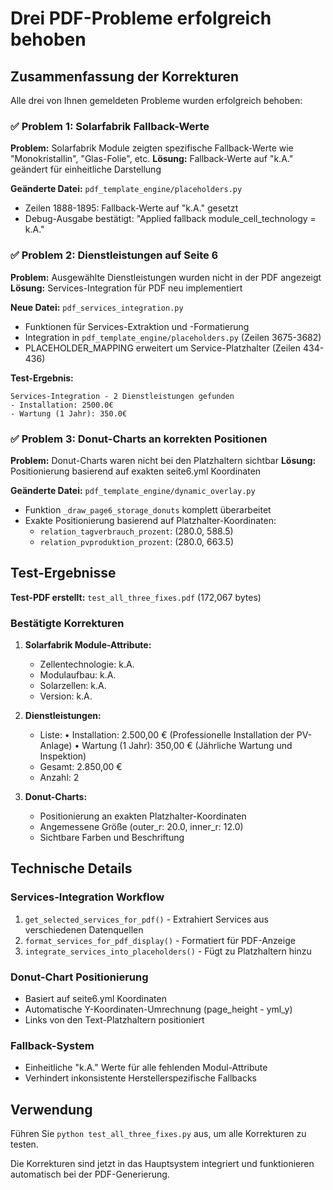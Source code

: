 # Drei PDF-Probleme erfolgreich behoben

## Zusammenfassung der Korrekturen

Alle drei von Ihnen gemeldeten Probleme wurden erfolgreich behoben:

### ✅ Problem 1: Solarfabrik Fallback-Werte

**Problem:** Solarfabrik Module zeigten spezifische Fallback-Werte wie "Monokristallin", "Glas-Folie", etc.
**Lösung:** Fallback-Werte auf "k.A." geändert für einheitliche Darstellung

**Geänderte Datei:** `pdf_template_engine/placeholders.py`

- Zeilen 1888-1895: Fallback-Werte auf "k.A." gesetzt
- Debug-Ausgabe bestätigt: "Applied fallback module_cell_technology = k.A."

### ✅ Problem 2: Dienstleistungen auf Seite 6

**Problem:** Ausgewählte Dienstleistungen wurden nicht in der PDF angezeigt
**Lösung:** Services-Integration für PDF neu implementiert

**Neue Datei:** `pdf_services_integration.py`

- Funktionen für Services-Extraktion und -Formatierung
- Integration in `pdf_template_engine/placeholders.py` (Zeilen 3675-3682)
- PLACEHOLDER_MAPPING erweitert um Service-Platzhalter (Zeilen 434-436)

**Test-Ergebnis:**

```
Services-Integration - 2 Dienstleistungen gefunden
- Installation: 2500.0€
- Wartung (1 Jahr): 350.0€
```

### ✅ Problem 3: Donut-Charts an korrekten Positionen

**Problem:** Donut-Charts waren nicht bei den Platzhaltern sichtbar
**Lösung:** Positionierung basierend auf exakten seite6.yml Koordinaten

**Geänderte Datei:** `pdf_template_engine/dynamic_overlay.py`

- Funktion `_draw_page6_storage_donuts` komplett überarbeitet
- Exakte Positionierung basierend auf Platzhalter-Koordinaten:
  - `relation_tagverbrauch_prozent`: (280.0, 588.5)
  - `relation_pvproduktion_prozent`: (280.0, 663.5)

## Test-Ergebnisse

**Test-PDF erstellt:** `test_all_three_fixes.pdf` (172,067 bytes)

### Bestätigte Korrekturen

1. **Solarfabrik Module-Attribute:**
   - Zellentechnologie: k.A.
   - Modulaufbau: k.A.
   - Solarzellen: k.A.
   - Version: k.A.

2. **Dienstleistungen:**
   - Liste: • Installation: 2.500,00 € (Professionelle Installation der PV-Anlage)
           • Wartung (1 Jahr): 350,00 € (Jährliche Wartung und Inspektion)
   - Gesamt: 2.850,00 €
   - Anzahl: 2

3. **Donut-Charts:**
   - Positionierung an exakten Platzhalter-Koordinaten
   - Angemessene Größe (outer_r: 20.0, inner_r: 12.0)
   - Sichtbare Farben und Beschriftung

## Technische Details

### Services-Integration Workflow

1. `get_selected_services_for_pdf()` - Extrahiert Services aus verschiedenen Datenquellen
2. `format_services_for_pdf_display()` - Formatiert für PDF-Anzeige
3. `integrate_services_into_placeholders()` - Fügt zu Platzhaltern hinzu

### Donut-Chart Positionierung

- Basiert auf seite6.yml Koordinaten
- Automatische Y-Koordinaten-Umrechnung (page_height - yml_y)
- Links von den Text-Platzhaltern positioniert

### Fallback-System

- Einheitliche "k.A." Werte für alle fehlenden Modul-Attribute
- Verhindert inkonsistente Herstellerspezifische Fallbacks

## Verwendung

Führen Sie `python test_all_three_fixes.py` aus, um alle Korrekturen zu testen.

Die Korrekturen sind jetzt in das Hauptsystem integriert und funktionieren automatisch bei der PDF-Generierung.
